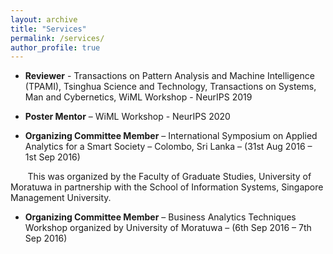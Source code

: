 ```yaml
---
layout: archive
title: "Services"
permalink: /services/
author_profile: true
---
```


* **Reviewer** - Transactions on Pattern Analysis and Machine Intelligence (TPAMI), Tsinghua Science and Technology, Transactions on Systems, Man and Cybernetics, WiML Workshop - NeurIPS 2019

* **Poster Mentor** – WiML Workshop - NeurIPS 2020

* **Organizing Committee Member** – International Symposium on Applied Analytics for a Smart Society – Colombo, Sri Lanka – (31st Aug 2016 – 1st Sep 2016)

&nbsp;&nbsp;&nbsp;&nbsp;&nbsp;&nbsp; This was organized by the Faculty of Graduate Studies, University of Moratuwa in partnership with the School of Information Systems, Singapore Management University.

* **Organizing Committee Member** – Business Analytics Techniques Workshop organized by University of Moratuwa – (6th Sep 2016 – 7th Sep 2016)

